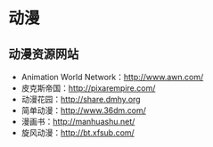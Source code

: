 # 动漫

## 动漫资源网站
+ Animation World Network：http://www.awn.com/
+ 皮克斯帝国：http://pixarempire.com/
+ 动漫花园：http://share.dmhy.org
+ 简单动漫：http://www.36dm.com/
+ 漫画书：http://manhuashu.net/
+ 旋风动漫：http://bt.xfsub.com/
